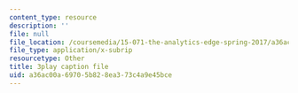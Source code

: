 ```yaml
---
content_type: resource
description: ''
file: null
file_location: /coursemedia/15-071-the-analytics-edge-spring-2017/a36ac00a69705b828ea373c4a9e45bce_UjbutTp3z3I.vtt
file_type: application/x-subrip
resourcetype: Other
title: 3play caption file
uid: a36ac00a-6970-5b82-8ea3-73c4a9e45bce
---
```

